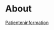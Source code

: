 
# About

[Patienteninformation](https://github.com/JuliaFleckenstein/vaginale_Laserbehandlung/blob/main/docs/pdfs/Patienteninformation.pdf)
